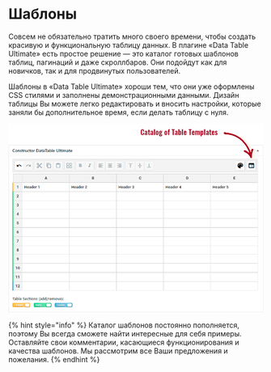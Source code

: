 # Шаблоны

Совсем не обязательно тратить много своего времени, чтобы создать красивую и функциональную таблицу данных. В плагине «Data Table Ultimate» есть простое решение — это каталог готовых шаблонов таблиц, пагинаций и даже скроллбаров. Они подойдут как для новичков, так и для продвинутых пользователей.

Шаблоны в «Data Table Ultimate» хороши тем, что они уже оформлены CSS стилями и заполнены демонстрационными данными. Дизайн таблицы Вы можете легко редактировать и вносить настройки, которые заняли бы дополнительное время, если делать таблицу с нуля.

![](../.gitbook/assets/template-table.gif)

{% hint style="info" %}
Каталог шаблонов постоянно пополняется, поэтому Вы всегда сможете найти интересные для себя примеры. Оставляйте свои комментарии, касающиеся функционирования и качества шаблонов. Мы рассмотрим все Ваши предложения и пожелания.
{% endhint %}

